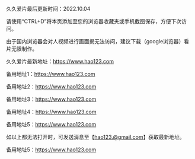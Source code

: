 久久爱片最后更新时间：2022.10.04

请使用“CTRL+D”将本页添加至您的浏览器收藏夹或手机截图保存，方便下次访问。

由于国内浏览器会对人视频进行画面揭无法访问，建议下载（google浏览器）看片无限制作。

久久爱片最新地址：https://www.hao123.com

备用地址1：https://www.hao123.com

备用地址2：https://www.hao123.com

备用地址3：https://www.hao123.com

备用地址4：https://www.hao123.com

备用地址5：https://www.hao123.com

如以上都无法打开时，可发送消息至【hao123.@gmail.com】获取最新地址。

备用地址5：https://www.hao123.com
